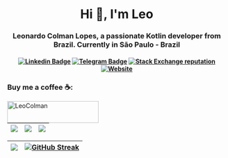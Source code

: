 <h1 align="center">Hi 👋, I'm Leo</h1>
<h3 align="center">Leonardo Colman Lopes, a passionate Kotlin developer from Brazil. Currently in São Paulo - Brazil</h3>

<h4 align="center">

[![Linkedin Badge](https://img.shields.io/badge/-Linkedin-blue?style=for-the-badge&logo=Linkedin&logoColor=white&link=https://github.com/LeoColman)](https://www.linkedin.com/in/leocolman/)
[![Telegram Badge](https://img.shields.io/badge/Telegram-2CA5E0?style=for-the-badge&logo=telegram&logoColor=white)](https://t.me/lcolman)
[![Stack Exchange reputation](https://img.shields.io/stackexchange/stackoverflow/r/4257162?style=for-the-badge)](https://stackoverflow.com/users/4257162/leocolman)
[![Website](https://img.shields.io/website?style=for-the-badge&url=https%3A%2F%2Fleonardo.colman.com.br%2F&label=leonardo.colman.com.br)](https://leonardo.colman.com.br)


</h4>

<h3 align="left">Buy me a coffee ☕:</h3>
<p><a
 href="https://www.buymeacoffee.com/LeoColman">
      <img align="left" 
src="https://cdn.buymeacoffee.com/buttons/v2/default-yellow.png" 
height="50" width="210" alt="LeoColman" /></a></p><br><br>


| ![](http://github-profile-summary-cards.vercel.app/api/cards/stats?username=LeoColman&theme=default) | ![](http://github-profile-summary-cards.vercel.app/api/cards/repos-per-language?username=LeoColman&theme=default) | ![](http://github-profile-summary-cards.vercel.app/api/cards/most-commit-language?username=LeoColman&theme=default)  |
| :-: | :-: | :-: |

| ![](http://github-profile-summary-cards.vercel.app/api/cards/profile-details?username=LeoColman&theme=default) | [![GitHub Streak](https://github-readme-streak-stats.colman.com.br?user=LeoColman&hide_border=true&mode=weekly)](https://git.io/streak-stats) |
| :-: | :-: |






 


